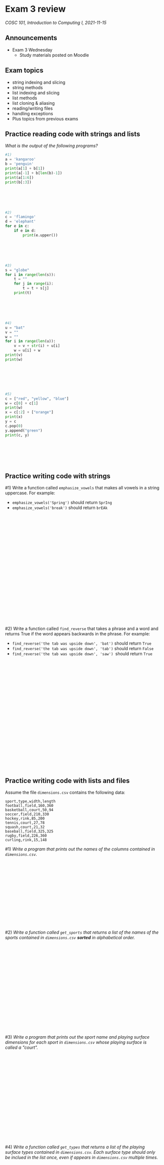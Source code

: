 # Exam 3 review
_COSC 101, Introduction to Computing I, 2021-11-15_

## Announcements
* Exam 3 Wednesday
    * Study materials posted on Moodle

## Exam topics
* string indexing and slicing
* string methods
* list indexing and slicing
* list methods
* list cloning & aliasing
* reading/writing files
* handling exceptions
* Plus topics from previous exams

## Practice reading code with strings and lists
*What is the output of the following programs?*


```python
#1)
a = 'kangaroo'
b = 'penguin'
print(a[1] + b[1])
print(a[-1] + b[len(b)-1])
print(a[1:6])
print(b[:3])
```

<p style="height:4em;"></p>


```python
#2)
c = 'flamingo'
d = 'elephant'
for e in c:
    if e in d:
        print(e.upper())
```

<p style="height:4em;"></p>


```python
#3)
s = "globe"
for i in range(len(s)):
    t = ""
    for j in range(i):
        t = t + s[j]
    print(t)
```

<p style="height:4em;"></p>


```python
#4)
u = "bat"
v = ""
w = ""
for i in range(len(u)):
    v = v + str(i) + u[i]
    w = u[i] + w
print(v)
print(w)
```

<p style="height:5em;"></p>


```python
#5)
c = ["red", "yellow", "blue"]
w = c[0] + c[1]
print(w)
x = c[:2] + ["orange"]
print(x)
y = c
c.pop(0)
y.append("green")
print(c, y)
```

<p style="height:5em;"></p>

## Practice writing code with strings
\#1) Write a function called `emphasize_vowels` that makes all vowels in a string uppercase. For example:
* `emphasize_vowels('Spring')` should return `SprIng`
* `emphasize_vowels('break')` should return `brEAk`

<p style="height:25em;"></p>

\#2) Write a function called `find_reverse` that takes a phrase and a word and returns True if the word appears backwards in the phrase. For example:
* `find_reverse('the tab was upside down', 'bat')` should return `True`
* `find_reverse('the tab was upside down', 'tab')` should return `False`
* `find_reverse('the tab was upside down', 'saw') `should return `True`

<p style="height:25em;"></p>

## Practice writing code with lists and files
Assume the file `dimensions.csv` contains the following data:
```
sport,type,width,length
football,field,160,360
basketball,court,50,94
soccer,field,210,330
hockey,rink,85,200
tennis,court,27,78
squash,court,21,32
baseball,field,325,325
rugby,field,226,360
curling,rink,15,148
```

\#1) *Write a program that prints out the names of the columns contained in `dimensions.csv`.*

<p style="height:15em;"></p>

\#2) *Write a function called `get_sports` that returns a list of the names of the sports contained in `dimensions.csv` **sorted** in alphabetical order.*

<p style="height:20em;"></p>

\#3) *Write a program that prints out the sport name and playing surface dimensions for each sport in `dimensions.csv` whose playing surface is called a "court".*

<p style="height:20em;"></p>

\#4) *Write a function called `get_types` that returns a list of the playing surface types contained in `dimensions.csv`. Each surface type should only be inclued in the list once, even if appears in `dimensions.csv` multiple times.*

<p style="height:20em;"></p>

\#5) *Write a program that creates a new comma-separated variable (CSV) file called `areas.csv` that contains the sport name and area of the playing surface for each sport in `dimensions.csv`.*

<p style="height:15em;"></p>

## More practice reading code


```python
#1)
a = "spring"
b = ""
c = ""
i = 0
while a[i] not in "aeiou":
    b = b + a[i]
    c = c + a[len(a) - 1 - i]
    i = i + 1
print(b, c)
```

<p style="height:5em;"></p>

## More practice writing code

\#1) Write a function called `appears_both` that takes a phrase and a word and returns True if any words in the phrase appear both forward and backwards. You must use the `find_reverse` function. For example:
* `appears_both('he was using the saw')` should return `True` because `saw` and `was` appear in the sentence
* `appears_both('the tab was upside down')` should return `False`

<p style="height:20em;"></p>

\#2) *Write a program that prints out the name of each of the sports contained in `dimensions.csv`.*

<p style="height:15em;"></p>
